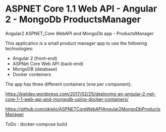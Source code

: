 # ASPNET Core 1.1 Web API - Angular 2 - MongoDb ProductsManager
Angular2 ASPNET_Core WebAPI and MongoDb app - ProductsManager


This application is a small product manager app to use the following technologies:

* Angular 2 (front-end)
* ASPNet Core Web API (back-end)
* MongoDB (database)
* Docker conteiners

The app has three different containers (one per component).

https://kieldev.wordpress.com/2017/02/25/deploying-an-angular-2-net-core-1-1-web-api-and-mongodb-using-docker-containers/

https://github.com/skielo/ASPNETCoreWebAPIAngular2MongoDbProductsManager

ToDo : 
docker-compose build